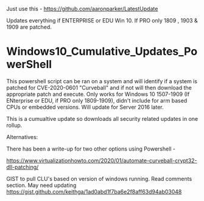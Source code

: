 Just use this - https://github.com/aaronparker/LatestUpdate  


Updates everything if ENTERPRISE or EDU Win 10.  If PRO only 1809 , 1903 & 1909 are patched. 



# Windows10_Cumulative_Updates_PowerShell
This powershell script can be ran on a system and will identify if a system is patched for CVE-2020-0601 "Curveball" and if not will then download the appropriate patch and execute.  Only works for Windows 10 1507-1909 (If ENterprise or EDU, if PRO only 1809-1909), didn't include for arm based CPUs or embedded versions.  Will update for Server 2016 later. 

This is a cumualtive update so downloads all security related updates in one rollup.




Alternatives:

There has been a write-up for two other options using Powershell -

https://www.virtualizationhowto.com/2020/01/automate-curveball-crypt32-dll-patching/


GIST to pull CLU's based on version of windows running. Read comments section. May need updating
https://gist.github.com/keithga/1ad0abd1f7ba6e2f8aff63d94ab03048

